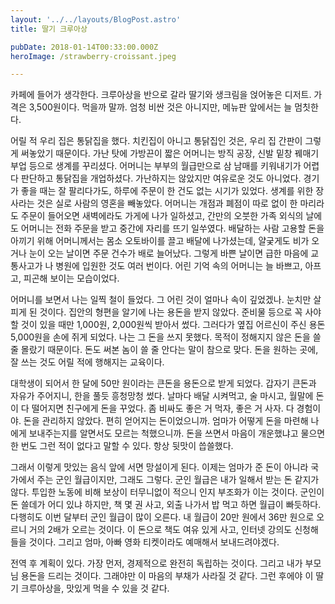 ```yaml
---
layout: '../../layouts/BlogPost.astro'
title: 딸기 크루아상

pubDate: 2018-01-14T00:33:00.000Z
heroImage: /strawberry-croissant.jpeg

---
```



카페에 들어가 생각한다. 크루아상을 반으로 갈라 딸기와 생크림을 얹어놓은 디저트. 가격은 3,500원이다. 먹을까 말까. 엄청 비싼 것은 아니지만, 메뉴판 앞에서는 늘 멈칫한다.

어릴 적 우리 집은 통닭집을 했다. 치킨집이 아니고 통닭집인 것은, 우리 집 간판이 그렇게 써놓았기 때문이다. 가난 탓에 가방끈이 짧은 어머니는 방직 공장, 신발 밑창 꿰매기 부업 등으로 생계를 꾸리셨다. 어머니는 부부의 월급만으로 삼 남매를 키워내기가 어렵다 판단하고 통닭집을 개업하셨다. 가난하지는 않았지만 여유로운 것도 아니었다. 경기가 좋을 때는 잘 팔리다가도, 하루에 주문이 한 건도 없는 시기가 있었다. 생계를 위한 장사라는 것은 실로 사람의 영혼을 빼놓았다. 어머니는 개점과 폐점이 따로 없이 한 마리라도 주문이 들어오면 새벽에라도 가게에 나가 일하셨고, 간만의 오붓한 가족 외식의 날에도 어머니는 전화 주문을 받고 중간에 자리를 뜨기 일쑤였다. 배달하는 사람 고용할 돈을 아끼기 위해 어머니께서는 몸소 오토바이를 끌고 배달에 나가셨는데, 얄궂게도 비가 오거나 눈이 오는 날이면 주문 건수가 배로 늘어났다. 그렇게 바쁜 날이면 급한 마음에 교통사고가 나 병원에 입원한 것도 여러 번이다. 어린 기억 속의 어머니는 늘 바쁘고, 아프고, 피곤해 보이는 모습이었다.

어머니를 보면서 나는 일찍 철이 들었다. 그 어린 것이 얼마나 속이 깊었겠나. 눈치만 살피게 된 것이다. 집안의 형편을 알기에 나는 용돈을 받지 않았다. 준비물 등으로 꼭 사야 할 것이 있을 때만 1,000원, 2,000원씩 받아서 썼다. 그러다가 옆집 어르신이 주신 용돈 5,000원을 손에 쥐게 되었다. 나는 그 돈을 쓰지 못했다. 목적이 정해지지 않은 돈을 쓸 줄 몰랐기 때문이다. 돈도 써본 놈이 쓸 줄 안다는 말이 참으로 맞다. 돈을 원하는 곳에, 잘 쓰는 것도 어릴 적에 행해지는 교육이다.

대학생이 되어서 한 달에 50만 원이라는 큰돈을 용돈으로 받게 되었다. 갑자기 큰돈과 자유가 주어지니, 한을 풀듯 흥청망청 썼다. 날마다 배달 시켜먹고, 술 마시고, 월말에 돈이 다 떨어지면 친구에게 돈을 꾸었다. 좀 비싸도 좋은 거 먹자, 좋은 거 사자. 다 경험이야. 돈을 관리하지 않았다. 편히 얻어지는 돈이었으니까. 엄마가 어떻게 돈을 마련해 나에게 보내주는지를 알면서도 모르는 척했으니까. 돈을 쓰면서 마음이 개운했냐고 물으면 한 번도 그런 적이 없다고 말할 수 있다. 항상 뒷맛이 씁쓸했다.

그래서 이렇게 맛있는 음식 앞에 서면 망설이게 된다. 이제는 엄마가 준 돈이 아니라 국가에서 주는 군인 월급이지만, 그래도 그렇다. 군인 월급은 내가 일해서 받는 돈 같지가 않다. 투입한 노동에 비해 보상이 터무니없이 적으니 인지 부조화가 이는 것이다. 군인이 돈 쓸데가 어디 있냐 하지만, 책 몇 권 사고, 외출 나가서 밥 먹고 하면 월급이 빠듯하다. 다행히도 이번 달부터 군인 월급이 많이 오른다. 내 월급이 20만 원에서 36만 원으로 오르니 거의 2배가 오르는 것이다. 이 돈으로 책도 여유 있게 사고, 인터넷 강의도 신청해 들을 것이다. 그리고 엄마, 아빠 영화 티켓이라도 예매해서 보내드려야겠다.

전역 후 계획이 있다. 가장 먼저, 경제적으로 완전히 독립하는 것이다. 그리고 내가 부모님 용돈을 드리는 것이다. 그래야만 이 마음의 부채가 사라질 것 같다. 그런 후에야 이 딸기 크루아상을, 맛있게 먹을 수 있을 것 같다.